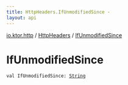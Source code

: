 ```yaml
---
title: HttpHeaders.IfUnmodifiedSince - 
layout: api
---
```


<div class='api-docs-breadcrumbs'><a href="../index.html">io.ktor.http</a> / <a href="index.html">HttpHeaders</a> / <a href="./-if-unmodified-since.html">IfUnmodifiedSince</a></div>

# IfUnmodifiedSince

<div class="signature"><code><span class="keyword">val </span><span class="identifier">IfUnmodifiedSince</span><span class="symbol">: </span><a href="https://kotlinlang.org/api/latest/jvm/stdlib/kotlin/-string/index.html"><span class="identifier">String</span></a></code></div>
